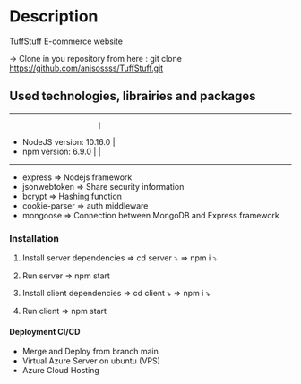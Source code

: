 # Description

TuffStuff E-commerce website

-> Clone in you repository from here : git clone https://github.com/anisossss/TuffStuff.git

## Used technologies, librairies and packages
--------------------------
                          |
* NodeJS version: 10.16.0 |
* npm version: 6.9.0      |
                          |
--------------------------
* express => Nodejs framework
* jsonwebtoken => Share security information 
* bcrypt => Hashing function
* cookie-parser => auth middleware
* mongoose => Connection between MongoDB and Express framework

### Installation

 1. Install server dependencies
  => cd server ⤵️
  => npm i ⤵️

 2. Run server 
  => npm start
  
 3. Install client dependencies
  => cd client ⤵️
  => npm i ⤵️

 4. Run client 
  => npm start

#### Deployment CI/CD

* Merge and Deploy from branch main
* Virtual Azure Server on ubuntu (VPS)
* Azure Cloud Hosting
